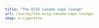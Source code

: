 ```yaml
---
title: "The ECIG Canada vape lounge"
url: /surrey/the-ecig-canada-vape-lounge/
shop: e-cigarette
---
```


